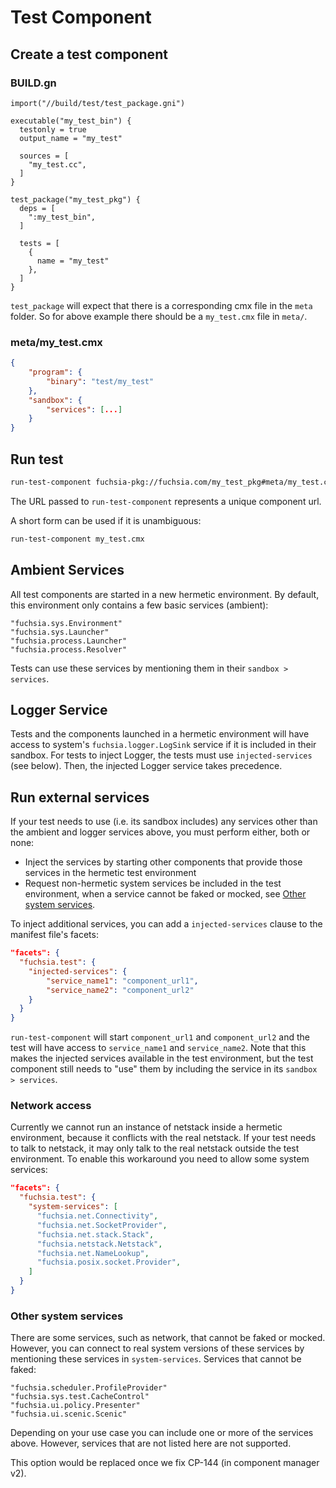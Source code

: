 # Test Component

## Create a test component

### BUILD.gn

```gn
import("//build/test/test_package.gni")

executable("my_test_bin") {
  testonly = true
  output_name = "my_test"

  sources = [
    "my_test.cc",
  ]
}

test_package("my_test_pkg") {
  deps = [
    ":my_test_bin",
  ]

  tests = [
    {
      name = "my_test"
    },
  ]
}
```

`test_package` will expect that there is a corresponding cmx file in the `meta`
folder. So for above example there should be a `my_test.cmx` file in `meta/`.

### meta/my\_test.cmx

```json
{
    "program": {
        "binary": "test/my_test"
    },
    "sandbox": {
        "services": [...]
    }
}
```

## Run test

```bash
run-test-component fuchsia-pkg://fuchsia.com/my_test_pkg#meta/my_test.cmx
```

The URL passed to `run-test-component` represents a unique component url.

A short form can be used if it is unambiguous:

```bash
run-test-component my_test.cmx
```

## Ambient Services

All test components are started in a new hermetic environment. By default, this
environment only contains a few basic services (ambient):

```text
"fuchsia.sys.Environment"
"fuchsia.sys.Launcher"
"fuchsia.process.Launcher"
"fuchsia.process.Resolver"
```

Tests can use these services by mentioning them in their `sandbox > services`.

## Logger Service

Tests and the components launched in a hermetic environment will have access to system's `fuchsia.logger.LogSink` service if it is included in their sandbox. For tests to inject Logger, the tests must use `injected-services` (see below). Then, the injected Logger service takes precedence.

## Run external services

If your test needs to use (i.e. its sandbox includes) any services other than the ambient and logger services above, you must perform either, both or none:

- Inject the services by starting other components that provide those services in the hermetic test environment
- Request non-hermetic system services be included in the test environment, when a service cannot be faked or mocked, see [Other system services](#Other-system-services).

To inject additional services, you can add a `injected-services` clause to the manifest file's facets:

```json
"facets": {
  "fuchsia.test": {
    "injected-services": {
        "service_name1": "component_url1",
        "service_name2": "component_url2"
    }
  }
}
```

`run-test-component` will start `component_url1` and `component_url2` and the
test will have access to `service_name1` and `service_name2`. Note that this makes the injected services available in the test environment, but the test component still needs to "use" them by including the service in its `sandbox > services`.


### Network access

Currently we cannot run an instance of netstack inside a hermetic environment,
because it conflicts with the real netstack.  If your test needs to talk to
netstack, it may only talk to the real netstack outside the test environment. To
enable this workaround you need to allow some system services:

```json
"facets": {
  "fuchsia.test": {
    "system-services": [
      "fuchsia.net.Connectivity",
      "fuchsia.net.SocketProvider",
      "fuchsia.net.stack.Stack",
      "fuchsia.netstack.Netstack",
      "fuchsia.net.NameLookup",
      "fuchsia.posix.socket.Provider",
    ]
  }
}
```

### Other system services

There are some services, such as network, that cannot be faked or mocked. However, you can connect to real system versions of these services by mentioning these services in `system-services`. Services that cannot be faked:

```text
"fuchsia.scheduler.ProfileProvider"
"fuchsia.sys.test.CacheControl"
"fuchsia.ui.policy.Presenter"
"fuchsia.ui.scenic.Scenic"
```

Depending on your use case you can include one or more of the services above.
However, services that are not listed here are not supported.

This option would be replaced once we fix CP-144 (in component manager v2).

